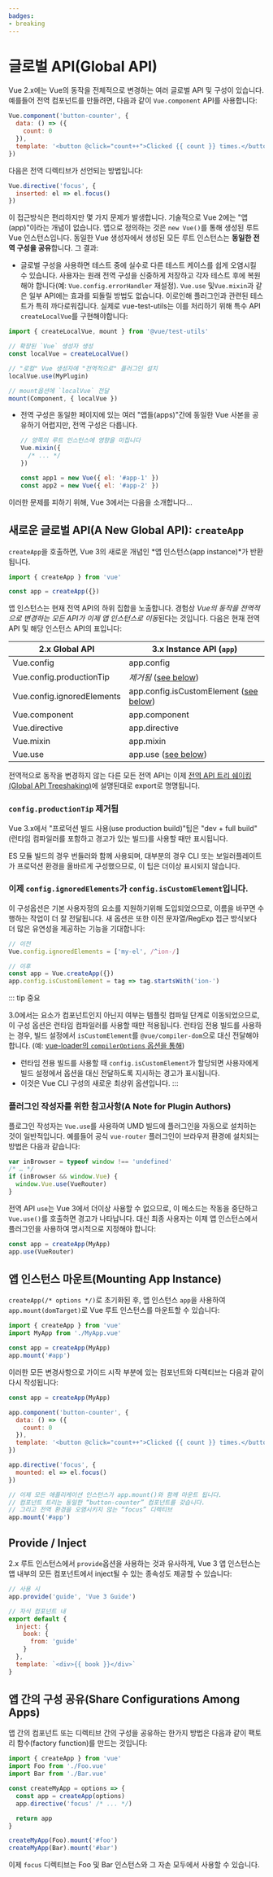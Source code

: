 ```yaml
---
badges:
- breaking
---
```


# 글로벌 API(Global API) <migrationbadges badges="$frontmatter.badges"></migrationbadges>

Vue 2.x에는 Vue의 동작을 전체적으로 변경하는 여러 글로벌 API 및 구성이 있습니다. 예를들어 전역 컴포넌트를 만들려면, 다음과 같이 `Vue.component` API를 사용합니다:

```js
Vue.component('button-counter', {
  data: () => ({
    count: 0
  }),
  template: '<button @click="count++">Clicked {{ count }} times.</button>'
})
```

다음은 전역 디렉티브가 선언되는 방법입니다:

```js
Vue.directive('focus', {
  inserted: el => el.focus()
})
```

이 접근방식은 편리하지만 몇 가지 문제가 발생합니다. 기술적으로 Vue 2에는 "앱(app)"이라는 개념이 없습니다. 앱으로 정의하는 것은 `new Vue()`를 통해 생성된 루트 Vue 인스턴스입니다. 동일한 Vue 생성자에서 생성된 모든 루트 인스턴스는 **동일한 전역 구성을 공유**합니다. 그 결과:

- 글로벌 구성을 사용하면 테스트 중에 실수로 다른 테스트 케이스를 쉽게 오염시킬 수 있습니다. 사용자는 원래 전역 구성을 신중하게 저장하고 각자 테스트 후에 복원해야 합니다(예: `Vue.config.errorHandler` 재설정). `Vue.use` 및`Vue.mixin`과 같은 일부 API에는 효과를 되돌릴 방법도 없습니다. 이로인해 플러그인과 관련된 테스트가 특히 까다로워집니다. 실제로 vue-test-utils는 이를 처리하기 위해 특수 API `createLocalVue`를 구현해야합니다:

```js
import { createLocalVue, mount } from '@vue/test-utils'

// 확장된 `Vue` 생성자 생성
const localVue = createLocalVue()

// "로컬" Vue 생성자에 "전역적으로" 플러그인 설치
localVue.use(MyPlugin)

// mount옵션에 `localVue` 전달
mount(Component, { localVue })
```

- 전역 구성은 동일한 페이지에 있는 여러 "앱들(apps)"간에 동일한 Vue 사본을 공유하기 어렵지만, 전역 구성은 다릅니다.

    ```js
    // 양쪽의 루트 인스턴스에 영향을 미칩니다
    Vue.mixin({
      /* ... */
    })

    const app1 = new Vue({ el: '#app-1' })
    const app2 = new Vue({ el: '#app-2' })
    ```

이러한 문제를 피하기 위해, Vue 3에서는 다음을 소개합니다…

## 새로운 글로벌 API(A New Global API): `createApp`

`createApp`을 호출하면, Vue 3의 새로운 개념인 *앱 인스턴스(app instance)*가 반환됩니다.

```js
import { createApp } from 'vue'

const app = createApp({})
```

앱 인스턴스는 현재 전역 API의 하위 집합을 노출합니다. 경험상 *Vue의 동작을 전역적으로 변경하는 모든 API가 이제 앱 인스턴스로 이동*된다는 것입니다. 다음은 현재 전역 API 및 해당 인스턴스 API의 표입니다:

2.x Global API | 3.x Instance API (`app`)
--- | ---
Vue.config | app.config
Vue.config.productionTip | *제거됨* ([see below](#config-productiontip-removed))
Vue.config.ignoredElements | app.config.isCustomElement ([see below](#config-ignoredelements-is-now-config-iscustomelement))
Vue.component | app.component
Vue.directive | app.directive
Vue.mixin | app.mixin
Vue.use | app.use ([see below](#a-note-for-plugin-authors))

전역적으로 동작을 변경하지 않는 다른 모든 전역 API는 이제 [전역 API 트리 쉐이킹(Global API Treeshaking)](./global-api-treeshaking.html)에 설명된대로 export로 명명됩니다.

### `config.productionTip` 제거됨

Vue 3.x에서 "프로덕션 빌드 사용(use production build)"팁은 "dev + full build"(런타임 컴파일러를 포함하고 경고가 있는 빌드)를 사용할 때만 표시됩니다.

ES 모듈 빌드의 경우 번들러와 함께 사용되며, 대부분의 경우 CLI 또는 보일러플레이트가 프로덕션 환경을 올바르게 구성했으므로, 이 팁은 더이상 표시되지 않습니다.

### 이제 `config.ignoredElements`가 `config.isCustomElement`입니다.

이 구성옵션은 기본 사용자정의 요소를 지원하기위해 도입되었으므로, 이름을 바꾸면 수행하는 작업이 더 잘 전달됩니다. 새 옵션은 또한 이전 문자열/RegExp 접근 방식보다 더 많은 유연성을 제공하는 기능을 기대합니다:

```js
// 이전
Vue.config.ignoredElements = ['my-el', /^ion-/]

// 이후
const app = Vue.createApp({})
app.config.isCustomElement = tag => tag.startsWith('ion-')
```

::: tip 중요

3.0에서는 요소가 컴포넌트인지 아닌지 여부는 템플릿 컴파일 단계로 이동되었으므로, 이 구성 옵션은 런타임 컴파일러를 사용할 때만 적용됩니다. 런타임 전용 빌드를 사용하는 경우, 빌드 설정에서 `isCustomElement`를 `@vue/compiler-dom`으로 대신 전달해야 합니다. (예: [vue-loader의 `compilerOptions` 옵션을 통해](https://vue-loader.vuejs.org/options.html#compileroptions))

- 런타임 전용 빌드를 사용할 때 `config.isCustomElement`가 할당되면 사용자에게 빌드 설정에서 옵션을 대신 전달하도록 지시하는 경고가 표시됩니다.
- 이것은 Vue CLI 구성의 새로운 최상위 옵션입니다. :::

### 플러그인 작성자를 위한 참고사항(A Note for Plugin Authors)

플로그인 작성자는 `Vue.use`를 사용하여 UMD 빌드에 플러그인을 자동으로 설치하는 것이 일반적입니다. 예를들어 공식 `vue-router` 플러그인이 브라우저 환경에 설치되는 방법은 다음과 같습니다:

```js
var inBrowser = typeof window !== 'undefined'
/* … */
if (inBrowser && window.Vue) {
  window.Vue.use(VueRouter)
}
```

전역 API `use`는 Vue 3에서 더이상 사용할 수 없으므로, 이 메소드는 작동을 중단하고 `Vue.use()`를 호출하면 경고가 나타납니다. 대신 최종 사용자는 이제 앱 인스턴스에서 플러그인을 사용하여 명시적으로 지정해야 합니다:

```js
const app = createApp(MyApp)
app.use(VueRouter)
```

## 앱 인스턴스 마운트(Mounting App Instance)

`createApp(/* options */)`로 초기화된 후, 앱 인스턴스 `app`을 사용하여 `app.mount(domTarget)`로 Vue 루트 인스턴스를 마운트할 수 있습니다:

```js
import { createApp } from 'vue'
import MyApp from './MyApp.vue'

const app = createApp(MyApp)
app.mount('#app')
```

이러한 모든 변경사항으로 가이드 시작 부분에 있는 컴포넌트와 디렉티브는 다음과 같이 다시 작성됩니다:

```js
const app = createApp(MyApp)

app.component('button-counter', {
  data: () => ({
    count: 0
  }),
  template: '<button @click="count++">Clicked {{ count }} times.</button>'
})

app.directive('focus', {
  mounted: el => el.focus()
})

// 이제 모든 애플리케이션 인스턴스가 app.mount()와 함께 마운트 됩니다.
// 컴포넌트 트리는 동일한 “button-counter” 컴포넌트를 갖습니다.
// 그리고 전역 환경을 오염시키지 않는 “focus” 디렉티브
app.mount('#app')
```

## Provide / Inject

2.x 루트 인스턴스에서 `provide`옵션을 사용하는 것과 유사하게, Vue 3 앱 인스턴스는 앱 내부의 모든 컴포넌트에서 inject될 수 있는 종속성도 제공할 수 있습니다:

```js
// 사용 시
app.provide('guide', 'Vue 3 Guide')

// 자식 컴포넌트 내
export default {
  inject: {
    book: {
      from: 'guide'
    }
  },
  template: `<div>{{ book }}</div>`
}
```

## 앱 간의 구성 공유(Share Configurations Among Apps)

앱 간의 컴포넌트 또는 디렉티브 간의 구성을 공유하는 한가지 방법은 다음과 같이 팩토리 함수(factory function)를 만드는 것입니다:

```js
import { createApp } from 'vue'
import Foo from './Foo.vue'
import Bar from './Bar.vue'

const createMyApp = options => {
  const app = createApp(options)
  app.directive('focus' /* ... */)

  return app
}

createMyApp(Foo).mount('#foo')
createMyApp(Bar).mount('#bar')
```

이제 `focus` 디렉티브는 Foo 및 Bar 인스턴스와 그 자손 모두에서 사용할 수 있습니다.
